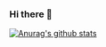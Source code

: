 ### Hi there 👋
<a href="https://github.com/anuraghazra/github-readme-stats">
  <img align="center" src="https://github-readme-stats.anuraghazra1.vercel.app/api?username=evBogdanova&show_icons=true&include_all_commits=true&theme=material-palenight" alt="Anurag's github stats" />
</a>
